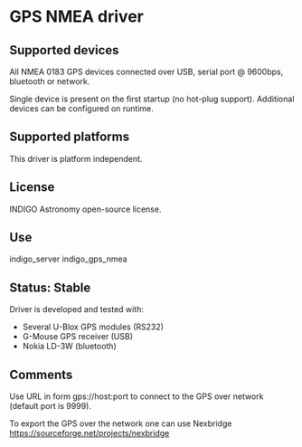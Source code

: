 # GPS NMEA driver

## Supported devices

All NMEA 0183 GPS devices connected over USB, serial port @ 9600bps, bluetooth or network.

Single device is present on the first startup (no hot-plug support). Additional devices can be configured on runtime.

## Supported platforms

This driver is platform independent.

## License

INDIGO Astronomy open-source license.

## Use

indigo_server indigo_gps_nmea

## Status: Stable

Driver is developed and tested with:
* Several U-Blox GPS modules (RS232)
* G-Mouse GPS receiver (USB)
* Nokia LD-3W (bluetooth)

## Comments
Use URL in form gps://host:port to connect to the GPS over network (default port is 9999).

To export the GPS over the network one can use Nexbridge https://sourceforge.net/projects/nexbridge
